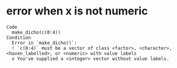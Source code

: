 # error when x is not numeric

    Code
      make_dicho(c(0:4))
    Condition
      Error in `make_dicho()`:
      ! `c(0:4)` must be a vector of class <factor>, <character>, <haven_labelled>, or <numeric> with value labels
      x You've supplied a <integer> vector without value labels.

